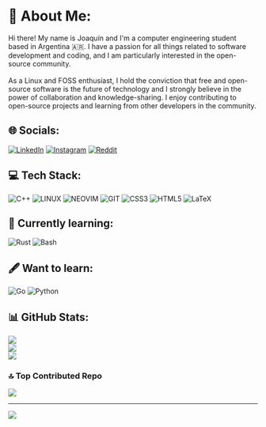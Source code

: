 # 💫 About Me:
Hi there! My name is Joaquín and I'm a computer engineering student based in Argentina 🇦🇷. I have a passion for all things related to software development and coding, and I am particularly interested in the open-source community.<br><br>As a Linux and FOSS enthusiast, I hold the conviction that free and open-source software is the future of technology and I strongly believe in the power of collaboration and knowledge-sharing. I enjoy contributing to open-source projects and learning from other developers in the community.


## 🌐 Socials:
[![LinkedIn](https://img.shields.io/badge/LinkedIn-%230077B5.svg?style=for-the-badge&logo=linkedin&logoColor=white)](https://linkedin.com/in/joaquincorradi) [![Instagram](https://img.shields.io/badge/Instagram-%23E4405F.svg?style=for-the-badge&logo=Instagram&logoColor=white)](https://instagram.com/joaquincorradi) [![Reddit](https://img.shields.io/badge/Reddit-%23FF4500.svg?style=for-the-badge&logo=Reddit&logoColor=white)](https://reddit.com/user/joaquincorradi) 

## 💻 Tech Stack:
![C++](https://img.shields.io/badge/c++-%2300599C.svg?style=for-the-badge&logo=c%2B%2B&logoColor=white) ![LINUX](https://img.shields.io/badge/Linux-FCC624?style=for-the-badge&logo=linux&logoColor=black) ![NEOVIM](https://img.shields.io/badge/neovim-%230A7FCD.svg?style=for-the-badge&logo=neovim&logoColor=234A8834) ![GIT](https://img.shields.io/badge/git-%23F15133.svg?style=for-the-badge&logo=git&logoColor=white) ![CSS3](https://img.shields.io/badge/css3-%231572B6.svg?style=for-the-badge&logo=css3&logoColor=white) ![HTML5](https://img.shields.io/badge/html5-%23E34F26.svg?style=for-the-badge&logo=html5&logoColor=white) ![LaTeX](https://img.shields.io/badge/latex-%23008080.svg?style=for-the-badge&logo=latex&logoColor=white)
## 📖 Currently learning:
![Rust](https://img.shields.io/badge/rust-%23000000.svg?style=for-the-badge&logo=rust&logoColor=white) ![Bash](https://img.shields.io/badge/bash-%23F2F2F2.svg?style=for-the-badge&logo=gnubash&logoColor=%232A3439)

## 🖋️ Want to learn:
![Go](https://img.shields.io/badge/go-%2300ADD8.svg?style=for-the-badge&logo=go&logoColor=white) ![Python](https://img.shields.io/badge/python-3670A0?style=for-the-badge&logo=python&logoColor=ffdd54)

## 📊 GitHub Stats:
![](https://github-readme-stats.vercel.app/api?username=joaquincorradi&theme=dracula&hide_border=false&include_all_commits=false&count_private=false)<br/>
![](https://github-readme-streak-stats.herokuapp.com/?user=joaquincorradi&theme=dracula&hide_border=false)<br/>
![](https://github-readme-stats.vercel.app/api/top-langs/?username=joaquincorradi&theme=dracula&hide_border=false&include_all_commits=false&count_private=false&layout=compact)

<!--- ## 🏆 GitHub Trophies
![](https://github-profile-trophy.vercel.app/?username=joaquincorradi&theme=dracula&no-frame=true&no-bg=false&margin-w=4) --->

### 🔝 Top Contributed Repo
![](https://github-contributor-stats.vercel.app/api?username=joaquincorradi&limit=5&theme=dracula&combine_all_yearly_contributions=true&no-frame=true)

---
[![](https://visitcount.itsvg.in/api?id=joaquincorradi&icon=3&color=12)](https://visitcount.itsvg.in)
